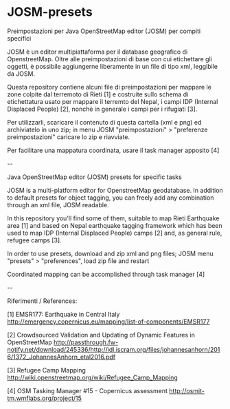 # JOSM-presets
Preimpostazioni per Java OpenStreetMap editor (JOSM) per compiti specifici

JOSM è un editor multipiattaforma per il database geografico di OpenstreetMap. Oltre alle preimpostazioni di base con cui etichettare gli oggetti, è possibile aggiungerne liberamente in un file di tipo xml, leggibile da JOSM.

Questa repository contiene alcuni file di preimpostazioni per mappare le zone colpite dal terremoto di Rieti [1] e costruite sullo schema di etichettatura usato per mappare il terremto del Nepal, i campi IDP (Internal Displaced People) [2], nonchè in generale i campi per i rifugiati [3].

Per utilizzarli, scaricare il contenuto di questa cartella (xml e png) ed archiviatelo in uno zip; in menu JOSM "preimpostazioni" > "preferenze preimpostazioni" caricare lo zip e riavviate.

Per facilitare una mappatura coordinata, usare il task manager apposito [4]

--

Java OpenStreetMap editor (JOSM) presets for specific tasks

JOSM is a multi-platform editor for OpenstreetMap geodatabase. In addition to default presets for object tagging, you can freely add any combination through an xml file, JOSM readable.

In this repository you'll find some of them, suitable to map Rieti Earthquake area [1] and based on Nepal earthquake tagging framework which has been used to map IDP (Internal Displaced People) camps [2] and, as general rule, refugee camps [3].

In order to use presets, download and zip xml and png files; JOSM menu "presets" > "preferences", load zip file and restart

Coordinated mapping can be accomplished through task manager [4]

--

Riferimenti / References:

[1] EMSR177: Earthquake in Central Italy
http://emergency.copernicus.eu/mapping/list-of-components/EMSR177

[2] Crowdsourced Validation and Updating of Dynamic Features in OpenStreetMap
http://passthrough.fw-notify.net/download/245336/http://idl.iscram.org/files/johannesanhorn/2016/1372_JohannesAnhorn_etal2016.pdf

[3] Refugee Camp Mapping
http://wiki.openstreetmap.org/wiki/Refugee_Camp_Mapping

[4]  OSM Tasking Manager #15 - Copernicus assessment
http://osmit-tm.wmflabs.org/project/15
